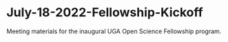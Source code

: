 # July-18-2022-Fellowship-Kickoff
Meeting materials for the inaugural UGA Open Science Fellowship program.
